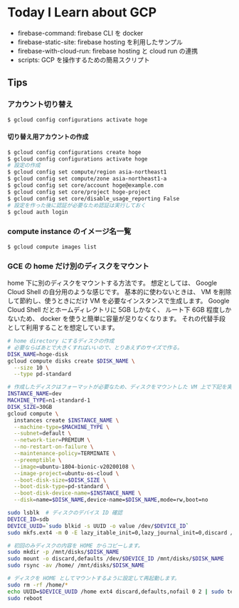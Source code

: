 # Today I Learn about GCP

- firebase-command: firebase CLI を docker
- firebase-static-site: firebase hosting を利用したサンプル
- firebase-with-cloud-run: firebase hosting と cloud run の連携
- scripts: GCP を操作するための簡易スクリプト

## Tips

### アカウント切り替え

```sh
$ gcloud config configurations activate hoge
```

#### 切り替え用アカウントの作成

```sh
$ gcloud config configurations create hoge
$ gcloud config configurations activate hoge
# 設定の作成
$ gcloud config set compute/region asia-northeast1
$ gcloud config set compute/zone asia-northeast1-a
$ gcloud config set core/account hoge@example.com
$ gcloud config set core/project hoge-project
$ gcloud config set core/disable_usage_reporting False
# 設定を作った後に認証が必要なため認証は実行しておく
$ gcloud auth login
```

### compute instance のイメージ名一覧

```
$ gcloud compute images list
```

### GCE の home だけ別のディスクをマウント

home 下に別のディスクをマウントする方法です。
想定としては、 Google Cloud Shell の自分用のような感じです。
基本的に使わないときは、 VM を削除して節約し、使うときにだけ VM を必要なインスタンスで生成します。
Google Cloud Shell だとホームディレクトリに 5GB しかなく、
ルート下 6GB 程度しかないため、 docker を使うと簡単に容量が足りなくなります。
それの代替手段として利用することを想定しています。

```sh
# home directory にするディスクの作成
# 必要ならばあとで大きくすればいいので、とりあえずのサイズで作る。
DISK_NAME=hoge-disk
gcloud compute disks create $DISK_NAME \
  --size 10 \
  --type pd-standard

# 作成したディスクはフォーマットが必要なため、ディスクをマウントした VM 上で下記を実行します。
INSTANCE_NAME=dev
MACHINE_TYPE=n1-standard-1
DISK_SIZE=30GB
gcloud compute \
  instances create $INSTANCE_NAME \
  --machine-type=$MACHINE_TYPE \
  --subnet=default \
  --network-tier=PREMIUM \
  --no-restart-on-failure \
  --maintenance-policy=TERMINATE \
  --preemptible \
  --image=ubuntu-1804-bionic-v20200108 \
  --image-project=ubuntu-os-cloud \
  --boot-disk-size=$DISK_SIZE \
  --boot-disk-type=pd-standard \
  --boot-disk-device-name=$INSTANCE_NAME \
  --disk=name=$DISK_NAME,device-name=$DISK_NAME,mode=rw,boot=no

sudo lsblk  # ディスクのデバイス ID 確認
DEVICE_ID=sdb
DEVICE_UUID=`sudo blkid -s UUID -o value /dev/$DEVICE_ID`
sudo mkfs.ext4 -m 0 -E lazy_itable_init=0,lazy_journal_init=0,discard /dev/$DEVICE_ID

# 初回のみディスクの内容を HOME からコピーします。
sudo mkdir -p /mnt/disks/$DISK_NAME
sudo mount -o discard,defaults /dev/$DEVICE_ID /mnt/disks/$DISK_NAME
sudo rsync -av /home/ /mnt/disks/$DISK_NAME

# ディスクを HOME としてマウントするように設定して再起動します。
sudo rm -rf /home/*
echo UUID=$DEVICE_UUID /home ext4 discard,defaults,nofail 0 2 | sudo tee -a /etc/fstab
sudo reboot
```

